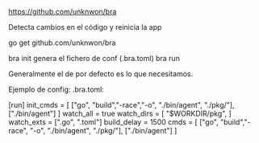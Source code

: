 https://github.com/unknwon/bra

Detecta cambios en el código y reinicia la app

go get github.com/unknwon/bra

bra init
  genera el fichero de conf (.bra.toml)
bra run

Generalmente el de por defecto es lo que necesitamos.

Ejemplo de config:
.bra.toml:

[run]
init_cmds = [
  ["go", "build","-race","-o", "./bin/agent", "./pkg/"],
  ["./bin/agent"]
]
watch_all = true
watch_dirs = [
  "$WORKDIR/pkg",
]
watch_exts = [".go", ".toml"]
build_delay = 1500
cmds = [
  ["go", "build","-race", "-o", "./bin/agent", "./pkg/"],
  ["./bin/agent"]
]

